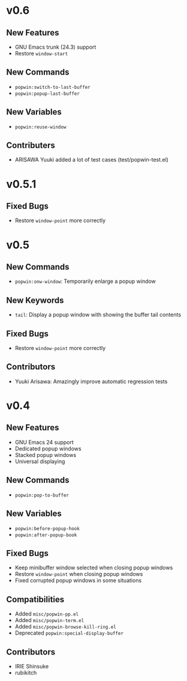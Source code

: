 v0.6
====

New Features
------------

- GNU Emacs trunk (24.3) support
- Restore `window-start`

New Commands
------------

- `popwin:switch-to-last-buffer`
- `popwin:popup-last-buffer`

New Variables
-------------

- `popwin:reuse-window`

Contributers
------------

- ARISAWA Yuuki added a lot of test cases (test/popwin-test.el)

v0.5.1
======

Fixed Bugs
----------

- Restore `window-point` more correctly

v0.5
====

New Commands
------------

- `popwin:onw-window`: Temporarily enlarge a popup window

New Keywords
------------

- `tail`: Display a popup window with showing the buffer tail contents

Fixed Bugs
----------

- Restore `window-point` more correctly

Contributors
------------

- Yuuki Arisawa: Amazingly improve automatic regression tests

v0.4
====

New Features
------------

- GNU Emacs 24 support
- Dedicated popup windows
- Stacked popup windows
- Universal displaying

New Commands
------------

- `popwin:pop-to-buffer`

New Variables
-------------

- `popwin:before-popup-hook`
- `popwin:after-popup-book`

Fixed Bugs
----------

- Keep minibuffer window selected when closing popup windows
- Restore `window-point` when closing popup windows
- Fixed corrupted popup windows in some situations

Compatibilities
---------------

- Added `misc/popwin-pp.el`
- Added `misc/popwin-term.el`
- Added `misc/popwin-browse-kill-ring.el`
- Deprecated `popwin:special-display-buffer`

Contributors
------------

- IRIE Shinsuke
- rubikitch
